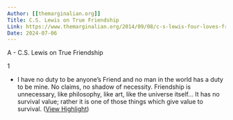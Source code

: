 ```yaml
---
Author: [[themarginalian.org]]
Title: C.S. Lewis on True Friendship
Link: https://www.themarginalian.org/2014/09/08/c-s-lewis-four-loves-friendship/
Date: 2024-07-06
---
```

A - C.S. Lewis on True Friendship

1
- I have no duty to be anyone’s Friend and no man in the world has a duty to be mine. No claims, no shadow of necessity. Friendship is unnecessary, like philosophy, like art, like the universe itself… It has no survival value; rather it is one of those things which give value to survival. ([View Highlight](https://instapaper.com/read/1554464482/21318262))
